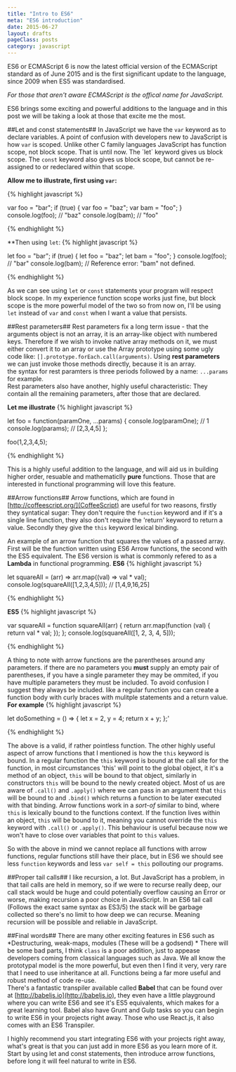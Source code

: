 ```yaml
---
title: "Intro to ES6"
meta: "ES6 introduction"
date: 2015-06-27
layout: drafts
pageClass: posts
category: javascript
---
```


ES6 or ECMAScript 6 is now  the latest official version of the ECMAScript
standard as of June 2015 and is the first significant update to the language, since 2009 when ES5 was standardised.  

*For those that aren't aware ECMAScript is the offical name for JavaScript.*

ES6 brings some exciting and powerful additions to the language and in this
post we will be taking a look at those that excite me the most. 

##Let and const statements##
In JavaScript we have the `var` keyword as to declare variables.  A point of confusion with developers new to JavaScript is how `var` is scoped.  Unlike other C family languages JavaScript has function scope, not block scope.  That is until now.  The ´let´ keyword gives us block scope.  The `const` keyword also gives us block scope, but cannot be re-assigned to or redeclared within that scope.

**Allow me to illustrate, first using `var`:**

{% highlight javascript %}

var foo = "bar";
if (true) {
    var foo = "baz";
    var bam = "foo";
}
console.log(foo); // "baz"
console.log(bam); // "foo"

{% endhighlight %}

**Then using `let`:
{% highlight javascript %}

let foo = "bar";
if (true) {
    let foo = "baz";
    let bam = "foo";
}
console.log(foo); // "bar"
console.log(bam); // Reference error: "bam" not defined.

{% endhighlight %}

As we can see using `let` or `const` statements your program will respect block scope.  In my experience function scope works just fine, but block scope is the more powerful model of the two so from now on, I'll be using `let` instead of `var` and `const` when I want a value that persists.


##Rest parameters##
Rest parameters fix a long term issue - that the arguments object is not an array, it is an array-like object with numbered keys. Therefore if we wish to invoke native array methods on it, we must either convert it to an array or use the Array prototype using some ugly code like: `[].prototype.forEach.call(arguments)`.  Using **rest parameters** we can just invoke those methods directly, because it is an array.<br>
the syntax for rest paramters is three periods followed by a name: `...params` for example.<br>
Rest parameters also have another, highly useful characteristic: They contain all the remaining parameters, after those that are declared.

**Let me illustrate**
{% highlight javascript %}

let foo = function(paramOne, ...params) {
  console.log(paramOne); // 1
  console.log(params); // [2,3,4,5]
};

foo(1,2,3,4,5);

{% endhighlight %}

This is a highly useful addition to the language, and will aid us in building higher order, resuable and mathematiclly **pure** functions.
Those that are interested in functional programming will love this feature.


##Arrow functions##
Arrow functions, which are found in [http://coffeescript.org/](CoffeeScript) are useful for two reasons, firstly they syntatical sugar: They don't require the `function` keyword and if it's a single line function, they also don't require the 'return' keyword to return a value.  Secondly they give the `this` keyword lexical binding.

An example of an arrow function that squares the values of a passed array. First will be the function written using ES6 Arrow functions, the second with the ES5 equivalent.
The ES6 version is what is commonly refered to as a **Lambda** in functional programming.
**ES6**
{% highlight javascript %}

let squareAll = (arr) => arr.map((val) => val * val);
console.log(squareAll([1,2,3,4,5])); // [1,4,9,16,25]

{% endhighlight %}

**ES5**
{% highlight javascript %}

var squareAll = function squareAll(arr) {
  return arr.map(function (val) {
    return val * val;
  });
};
console.log(squareAll([1, 2, 3, 4, 5]));

{% endhighlight %}

A thing to note with arrow functions are the parentheses around any parameters.  if there are no parameters you **must** supply an empty pair of parentheses, if you have a single parameter they may be ommited, if you have multiple parameters they must be included.  To avoid confusion I suggest they always be included.  like a regular function you can create a function body with curly braces with mulitple statements and a return value.
**For example**
{% highlight javascript %}

let doSomething = () => {
  let x = 2,
      y = 4;
  return x + y;
};'

{% endhighlight %}

The above is a valid, if rather pointless function.
The other highly useful aspect of arrow functions that I mentioned is how the `this` keyword is bound.  In a regular function the `this` keyword is bound at the call site for the function, in most circumstances 'this' will point to the global object, it it's a method of an object, `this` will be bound to that object, similarly in constructors `this` will be bound to the newly created object.  Most of us are aware of `.call()` and `.apply()` where we can pass in an argument that `this` will be bound to and `.bind()` which returns a function to be later executed with that binding.  Arrow functions work in a *sort-of* similar to bind, where `this` is lexically bound to the functions context.  If the function lives within an object, `this` will be bound to it, meaning you cannot override the `this` keyword with `.call()` or `.apply()`.  This behaviour is useful because now we won't have to close over variables that point to `this` values.

So with the above in mind we cannot replace all functions with arrow functions, regular functions still have their place, but in ES6 we should see less `function` keywords and less `var self = this` pollouting our programs.


##Proper tail calls##
I like recursion, a lot.  But JavaScript has a problem, in that tail calls are held in memory, so if we were to recurse really deep, our call stack would be huge and could potentially overflow causing an Error or worse, making recursion a poor choice in JavaScript.
In an ES6 tail call (Follows the exact same syntax as ES3/5) the stack will be garbage collected so there's no limit to how deep we can recurse.  Meaning recursion will be possible and reliable in JavaScript.

##Final words##
There are many other exciting features in ES6 such as *Destructuring, weak-maps, modules (These will be a godsend) *
There will be some bad parts, I think `class` is a poor addition, just to appease developers coming from classical languages such as Java.  We all know the prototypal model is the more powerful, but even then I find it very, very rare that I need to use inheritance at all.  Functions being a far more useful and robust method of code re-use.<br>
There's a fantastic transpiler available called **Babel** that can be found over at [http://babeljs.io](http://babeljs.io), they even have a little playground where you can write ES6 and see it's ES5 equivalents, which makes for a great learning tool.  Babel also have Grunt and Gulp tasks so you can begin to write ES6 in your projects right away.  Those who use React.js, it also comes with an ES6 Transpiler.

I highly recommend you start integrating ES6 with your projects right away, what's great is that you can just add in more ES6 as you learn more of it.  Start by using let and const statements, then introduce arrow functions, before long it will feel natural to write in ES6.





